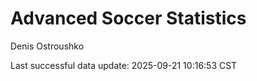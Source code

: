 # Advanced Soccer Statistics
Denis Ostroushko

<!-- gfm -->

Last successful data update: 2025-09-21 10:16:53 CST
